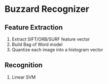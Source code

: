 # Buzzard Recognizer

## Feature Extraction
1. Extract SIFT/ORB/SURF feature vector
2. Build Bag of Word model
3. Quantize each image into a histogram vector

## Recognition
1. Linear SVM